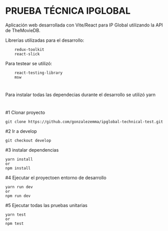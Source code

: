 
# PRUEBA TÉCNICA IPGLOBAL

Aplicación web desarrollada con Vite/React para IP Global utilizando la API de TheMovieDB.

Librerías utilizadas para el desarrollo:

        redux-toolkit
        react-slick
        
Para testear se utilizó:

        react-testing-library
        msw

#

Para instalar todas las dependecias durante el desarrollo se utilizó yarn

#
#1 Clonar proyecto

    git clone https://github.com/gonzalezemma/ipglobal-technical-test.git

#2 Ir a develop

    git checkout develop

#3 instalar dependencias

    yarn install
    or
    npm install

#4 Ejecutar el proyectoen entorno de desarrollo

    yarn run dev
    or
    npm run dev

#5 Ejecutar todas las pruebas unitarias

    yarn test
    or
    npm test

#


